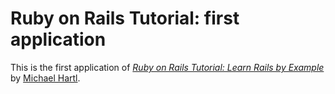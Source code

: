 # Ruby on Rails Tutorial: first application

This is the first application of [*Ruby on Rails Tutorial: Learn Rails by Example*](http://railstutorial.org/) by [Michael Hartl](http://michaelhartl.com/).